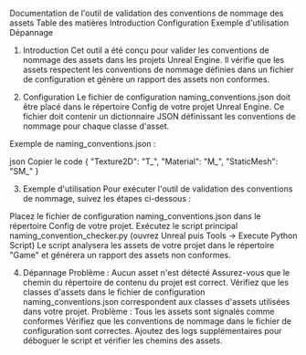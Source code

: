 Documentation de l'outil de validation des conventions de nommage des assets
Table des matières
Introduction
Configuration
Exemple d'utilisation
Dépannage

1. Introduction
Cet outil a été conçu pour valider les conventions de nommage des assets dans les projets Unreal Engine. Il vérifie que les assets respectent les conventions de nommage définies dans un fichier de configuration et génère un rapport des assets non conformes.

2. Configuration
Le fichier de configuration naming_conventions.json doit être placé dans le répertoire Config de votre projet Unreal Engine. Ce fichier doit contenir un dictionnaire JSON définissant les conventions de nommage pour chaque classe d'asset.

Exemple de naming_conventions.json :

json
Copier le code
{
    "Texture2D": "T_",
    "Material": "M_",
    "StaticMesh": "SM_"
}

3. Exemple d'utilisation
Pour exécuter l'outil de validation des conventions de nommage, suivez les étapes ci-dessous :

Placez le fichier de configuration naming_conventions.json dans le répertoire Config de votre projet.
Exécutez le script principal naming_convention_checker.py (ouvrez Unreal puis Tools -> Execute Python Script)
Le script analysera les assets de votre projet dans le répertoire "Game" et générera un rapport des assets non conformes.

4. Dépannage
Problème : Aucun asset n'est détecté
Assurez-vous que le chemin du répertoire de contenu du projet est correct.
Vérifiez que les classes d'assets dans le fichier de configuration naming_conventions.json correspondent aux classes d'assets utilisées dans votre projet.
Problème : Tous les assets sont signalés comme conformes
Vérifiez que les conventions de nommage dans le fichier de configuration sont correctes.
Ajoutez des logs supplémentaires pour déboguer le script et vérifier les chemins des assets.